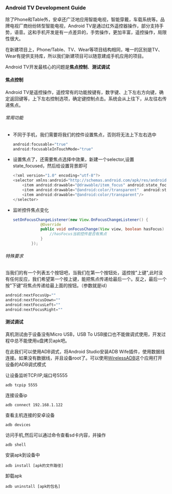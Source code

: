 ### Android TV Development Guide
除了Phone和Table外，安卓还广泛地应用智能电视，智能穿戴，车载系统等。品牌电视厂商纷纷转型智能电视，Android TV是通过红外遥控器操作，部分支持手势，语音。这和手机开发是有一点差异的，手势操作，更加丰富，遥控操作，局限性很大。

在新建项目上，Phone/Table、TV、Wear等项目结构相同，唯一的区别是TV、Wear有提供支持库，所以我们新建项目可以随意建成手机应用的项目。

Android TV开发最核心的问题是**焦点控制**、**测试调试**

#### 焦点控制
Android TV是遥控操作，遥控常有的功能按键有，数字键、上下左右方向键，确定返回键等，上下左右控制选项，确定键控制点击。系统会从上往下，从左往右传递焦点。

###### 常用功能

- 不同于手机，我们需要将我们的控件设置焦点，否则将无法上下左右选中
  ```java
  android:focusable="true"
  android:focusableInTouchMode="true"
  ```

- 设置焦点了，还需要焦点选择中效果，新建一个selector,设置state_focused，然后给设置背景即可
  ```java
  <?xml version="1.0" encoding="utf-8"?>
  <selector xmlns:android="http://schemas.android.com/apk/res/android" >
      <item android:drawable="@drawable/item_focus" android:state_focused="true"/>
      <item android:drawable="@android:color/transparent"  android:state_focused="false"/>
      <item android:drawable="@android:color/transparent"/>
  </selector>
  ```

- 监听控件焦点变化
  ```java
  setOnFocusChangeListener(new View.OnFocusChangeListener() {
              @Override
              public void onFocusChange(View view, boolean hasFocus) {
                  //hasFocus当前控件是否有焦点
              }
          });
  ```

###### 特殊要求
当我们的有一个列表五个按钮吧，当我们在第一个按钮处，遥控按"上键",此时没有任何反应，我们希望第一个按上键，能把焦点传递给最后一个。反之，最后一个按"下键"将焦点传递给最上面的按钮。（参数就是id）
```java
android:nextFocusUp=""
android:nextFocusDown=""
android:nextFocusLeft=""
android:nextFocusRight=""
```

#### 测试调试

真机测试由于设备没有Micro USB，USB To USB接口也不能做调式使用，开发过程中总不能使用u盘拷贝apk吧。

在此我们可以使用ADB调式，将Android Studio安装ADB Wife插件，使用数据线连接。如果没有数据线，并且设备root了。可以使用[WirelessADB](http://sj.qq.com/myapp/detail.htm?apkName=me.meowo.adb)这个应用打开设备的ADB调式模式

让设备监听TCP/IP,端口号5555
  ```
  adb tcpip 5555
  ```

连接设备ip

  ```
  adb connect 192.168.1.122
  ```

查看主机连接的安卓设备
  ```
  adb devices
  ```

访问手机,然后可以通过命令查看sd卡内容，并操作
  ```
  adb shell
  ```
 
 安装apk到设备中
  ```
  adb install [apk的文件路径]
  ```
  
  卸载apk
   ```
  adb uninstall [apk的包名]
  ```
